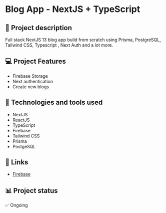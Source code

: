 # Blog App - NextJS + TypeScript

## 📝 Project description

Full stack NextJS 13 blog app build from scratch using Prisma, PostgreSQL, Tailwind CSS, Typescript , Next Auth and a lot more.

## 💻 Project Features

- Firebase Storage
- Next authentication
- Create new blogs

## 🚀 Technologies and tools used

- NextJS
- ReactJS
- TypeScript
- Firebase
- Tailwind CSS
- Prisma
- PostgeSQL

## 📌 Links

- [Firebase](https://firebase.google.com/)

## 📊 Project status

✅ Ongoing
